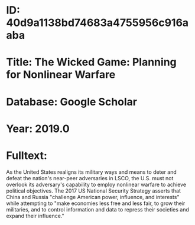 # ID: 40d9a1138bd74683a4755956c916aaba
# Title: The Wicked Game: Planning for Nonlinear Warfare
# Database: Google Scholar
# Year: 2019.0
# Fulltext:
As the United States realigns its military ways and means to deter and defeat the nation's near-peer adversaries in LSCO, the U.S. must not overlook its adversary's capability to employ nonlinear warfare to achieve political objectives.
The 2017 US National Security Strategy asserts that China and Russia "challenge American power, influence, and interests" while attempting to "make economies less free and less fair, to grow their militaries, and to control information and data to repress their societies and expand their influence."